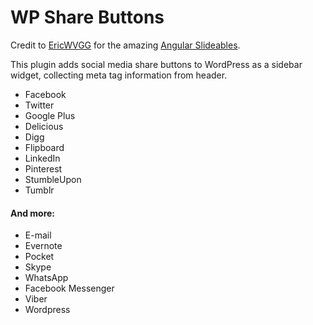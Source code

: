 # WP Share Buttons

Credit to [EricWVGG](https://github.com/EricWVGG) for the amazing [Angular Slideables](https://github.com/EricWVGG/AngularSlideables.git).

This plugin adds social media share buttons to WordPress as a sidebar widget, collecting meta tag information from header.

* Facebook
* Twitter
* Google Plus
* Delicious
* Digg
* Flipboard
* LinkedIn
* Pinterest
* StumbleUpon
* Tumblr

#### And more:

* E-mail
* Evernote
* Pocket
* Skype
* WhatsApp
* Facebook Messenger
* Viber
* Wordpress